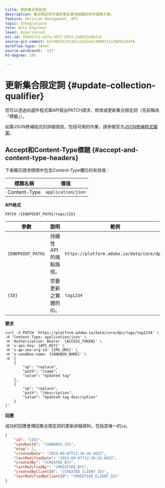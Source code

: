 ```yaml
---
title: 更新集合限定詞
description: 集合限定詞可讓您更妥善地組織和排序優惠方案。
feature: Decision Management, API
topic: Integrations
role: Data Engineer
level: Experienced
exl-id: 918927e1-ad7a-4937-b652-2a0932e9efa1
source-git-commit: ba7d065523116c12e22eec300df13c29d92a54fb
workflow-type: tm+mt
source-wordcount: '117'
ht-degree: 10%

---
```



# 更新集合限定詞 {#update-collection-qualifier}

您可以透過向選件程式庫API發出PATCH請求，修改或更新集合限定詞（先前稱為「標籤」）。

如需JSON修補程式的詳細資訊，包括可用的作業，請參閱官方[JSON修補程式檔案](https://jsonpatch.com/)。

## Accept和Content-Type標題 {#accept-and-content-type-headers}

下表顯示請求標頭中包含&#x200B;*Content-Type*&#x200B;欄位的有效值：

| 標題名稱 | 價值 |
| ----------- | ----- |
| Content-Type | `application/json` |

**API格式**

```http
PATCH /{ENDPOINT_PATH}/tags/{ID}
```

| 參數 | 說明 | 範例 |
| --------- | ----------- | ------- |
| `{ENDPOINT_PATH}` | 持續性API的端點路徑。 | `https://platform.adobe.io/data/core/dps/` |
| `{ID}` | 您要更新之實體的ID。 | `tag1234` |

**要求**

```shell
curl -X PATCH 'https://platform.adobe.io/data/core/dps/tags/tag1234' \
-H 'Content-Type: application/json' \
-H 'Authorization: Bearer  {ACCESS_TOKEN}' \
-H 'x-api-key: {API_KEY}' \
-H 'x-gw-ims-org-id: {IMS_ORG}' \
-H 'x-sandbox-name: {SANDBOX_NAME}' \
-d '[
    {
        "op": "replace",
        "path": "/name",
        "value": "Updated tag"
    },
    {
        "op": "replace",
        "path": "/description",
        "value": "Updated tag description"
    }
]'
```

**回應**

成功的回應會傳回集合限定詞的更新詳細資料，包括其唯一的`id`。

```json
{
    "id": "{ID}",
    "sandboxId": "{SANDBOX_ID}",
    "etag": 2,
    "createdDate": "2023-09-07T12:36:26.602Z",
    "lastModifiedDate": "2023-09-07T12:36:26.602Z",
    "createdBy": "{CREATED_BY}",
    "lastModifiedBy": "{MODIFIED_BY}",
    "createdByClientId": "{CREATED_CLIENT_ID}",
    "lastModifiedByClientId": "{MODIFIED_CLIENT_ID}"
}
```
